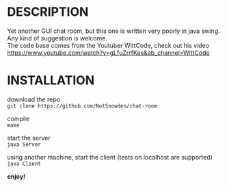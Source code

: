 # DESCRIPTION
Yet another GUI chat room, but this one is written very poorly in java swing.\
Any kind of suggestion is welcome.\
The code base comes from the Youtuber WittCode, check out his video\
https://www.youtube.com/watch?v=gLfuZrrfKes&ab_channel=WittCode


# INSTALLATION

download the repo\
`git clone https://github.com/NotSnowden/chat-room`

compile\
`make`

start the server\
`java Server`

using another machine, start the client (tests on localhost are supported)\
`java Client`

**enjoy!**

